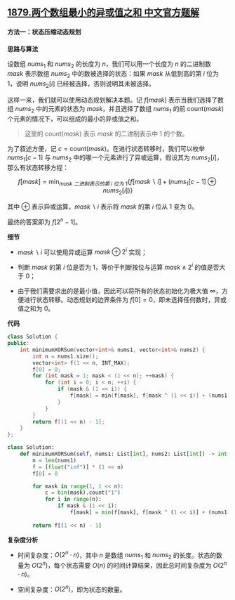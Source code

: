 ## [1879.两个数组最小的异或值之和 中文官方题解](https://leetcode.cn/problems/minimum-xor-sum-of-two-arrays/solutions/100000/liang-ge-shu-zu-zui-xiao-de-yi-huo-zhi-z-2uye)
#### 方法一：状态压缩动态规划

**思路与算法**

设数组 $\textit{nums}_1$ 和 $\textit{nums}_2$ 的长度为 $n$，我们可以用一个长度为 $n$ 的二进制数 $\textit{mask}$ 表示数组 $\textit{nums}_2$ 中的数被选择的状态：如果 $\textit{mask}$ 从低到高的第 $i$ 位为 $1$，说明 $\textit{nums}_2[i]$ 已经被选择，否则说明其未被选择。

这样一来，我们就可以使用动态规划解决本题。记 $f[\textit{mask}]$ 表示当我们选择了数组 $\textit{nums}_2$ 中的元素的状态为 $\textit{mask}$，并且选择了数组 $\textit{nums}_1$ 的前 $\text{count}(\textit{mask})$ 个元素的情况下，可以组成的最小的异或值之和。

> 这里的 $\text{count}(\textit{mask})$ 表示 $\textit{mask}$ 的二进制表示中 $1$ 的个数。

为了叙述方便，记 $c = \text{count}(\textit{mask})$。在进行状态转移时，我们可以枚举 $\textit{nums}_1[c-1]$ 与 $\textit{nums}_2$ 中的哪一个元素进行了异或运算，假设其为 $\textit{nums}_2[i]$，那么有状态转移方程：

$$
f[\textit{mask}] = \min_{\textit{mask} ~二进制表示的第~ i ~位为~ 1} \big\{ f[\textit{mask} \backslash i] + (\textit{nums}_1[c-1] \oplus \textit{nums}_2[i]) \big\}
$$

其中 $\oplus$ 表示异或运算，$\textit{mask} \backslash i$ 表示将 $\textit{mask}$ 的第 $i$ 位从 $1$ 变为 $0$。

最终的答案即为 $f[2^n - 1]$。

**细节**

- $\textit{mask} \backslash i$ 可以使用异或运算 $\textit{mask} \oplus 2^i$ 实现；

- 判断 $\textit{mask}$ 的第 $i$ 位是否为 $1$，等价于判断按位与运算 $\textit{mask} \wedge 2^i$ 的值是否大于 $0$；

- 由于我们需要求出的是最小值，因此可以将所有的状态初始化为极大值 $\infty$，方便进行状态转移。动态规划的边界条件为 $f[0]=0$，即未选择任何数时，异或值之和为 $0$。

**代码**

```C++ [sol1-C++]
class Solution {
public:
    int minimumXORSum(vector<int>& nums1, vector<int>& nums2) {
        int n = nums1.size();
        vector<int> f(1 << n, INT_MAX);
        f[0] = 0;
        for (int mask = 1; mask < (1 << n); ++mask) {
            for (int i = 0; i < n; ++i) {
                if (mask & (1 << i)) {
                    f[mask] = min(f[mask], f[mask ^ (1 << i)] + (nums1[__builtin_popcount(mask) - 1] ^ nums2[i]));
                }
            }
        }
        return f[(1 << n) - 1];
    }
};
```

```Python [sol1-Python3]
class Solution:
    def minimumXORSum(self, nums1: List[int], nums2: List[int]) -> int:
        n = len(nums1)
        f = [float("inf")] * (1 << n)
        f[0] = 0

        for mask in range(1, 1 << n):
            c = bin(mask).count("1")
            for i in range(n):
                if mask & (1 << i):
                    f[mask] = min(f[mask], f[mask ^ (1 << i)] + (nums1[c - 1] ^ nums2[i]))
        
        return f[(1 << n) - 1]
```

**复杂度分析**

- 时间复杂度：$O(2^n \cdot n)$，其中 $n$ 是数组 $\textit{nums}_1$ 和 $\textit{nums}_2$ 的长度。状态的数量为 $O(2^n)$，每个状态需要 $O(n)$ 的时间计算结果，因此总时间复杂度为 $O(2^n \cdot n)$。

- 空间复杂度：$O(2^n)$，即为状态的数量。